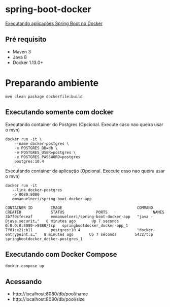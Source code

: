 # spring-boot-docker

[Executando aplicações Spring Boot no Docker](https://wp.me/p5RSbg-fO)

## Pré requisito
- Maven 3
- Java 8
- Docker 1.13.0+

# Preparando ambiente


```
mvn clean package dockerfile:build 
```

## Executando somente com docker

Executando container do Postgres (Opcional. Execute caso nao queira usar o mvn)
```
docker run -it \    
    --name docker-postgres \    
    -e POSTGRES_DB=db \   
    -e POSTGRES_USER=postgres \   
    -e POSTGRES_PASSWORD=postgres  
    postgres:10.4
```

Executando container da aplicação (Opcional. Execute caso nao queira usar o mvn)
```
docker run -it     
   --link docker-postgres     
   -p 8080:8080    
   emmanuelneri/spring-boot-docker-app
```

```
CONTAINER ID        IMAGE                                 COMMAND                  CREATED             STATUS              PORTS                    NAMES
3b7f0cfeceaf        emmanuelneri/spring-boot-docker-app   "java -Djava.securit…"   8 minutes ago       Up 7 seconds        0.0.0.0:8080->8080/tcp   springbootdocker_docker-app_1
7f01ce21cb11        postgres:10.4                         "docker-entrypoint.s…"   8 minutes ago       Up 7 seconds        5432/tcp                 springbootdocker_docker-postgres_1
```

## Executando com Docker Compose

```
docker-compose up
```

## Acessando 

- http://localhost:8080/db/pool/name
- http://localhost:8080/db/pool/size
